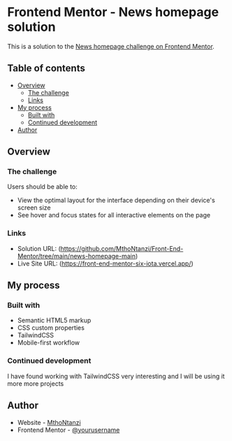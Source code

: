 # Frontend Mentor - News homepage solution

This is a solution to the [News homepage challenge on Frontend Mentor](https://www.frontendmentor.io/challenges/news-homepage-H6SWTa1MFl).

## Table of contents

- [Overview](#overview)
  - [The challenge](#the-challenge)
  - [Links](#links)
- [My process](#my-process)
  - [Built with](#built-with)
  - [Continued development](#continued-development)
- [Author](#author)



## Overview

### The challenge

Users should be able to:

- View the optimal layout for the interface depending on their device's screen size
- See hover and focus states for all interactive elements on the page

### Links

- Solution URL: (https://github.com/MthoNtanzi/Front-End-Mentor/tree/main/news-homepage-main)
- Live Site URL: (https://front-end-mentor-six-iota.vercel.app/)

## My process

### Built with

- Semantic HTML5 markup
- CSS custom properties
- TailwindCSS
- Mobile-first workflow


### Continued development

I have found working with TailwindCSS very interesting and I will be using it more more projects

## Author

- Website - [MthoNtanzi](https://mthondigital.co.za)
- Frontend Mentor - [@yourusername](https://www.frontendmentor.io/profile/MthoNtanzi)

